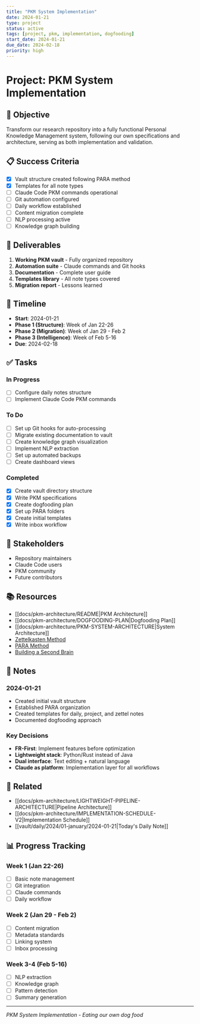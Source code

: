 ```yaml
---
title: "PKM System Implementation"
date: 2024-01-21
type: project
status: active
tags: [project, pkm, implementation, dogfooding]
start_date: 2024-01-21
due_date: 2024-02-18
priority: high
---
```


# Project: PKM System Implementation

## 🎯 Objective
Transform our research repository into a fully functional Personal Knowledge Management system, following our own specifications and architecture, serving as both implementation and validation.

## 📋 Success Criteria
- [x] Vault structure created following PARA method
- [x] Templates for all note types
- [ ] Claude Code PKM commands operational
- [ ] Git automation configured
- [ ] Daily workflow established
- [ ] Content migration complete
- [ ] NLP processing active
- [ ] Knowledge graph building

## 🚀 Deliverables
1. **Working PKM vault** - Fully organized repository
2. **Automation suite** - Claude commands and Git hooks
3. **Documentation** - Complete user guide
4. **Templates library** - All note types covered
5. **Migration report** - Lessons learned

## 📅 Timeline
- **Start**: 2024-01-21
- **Phase 1 (Structure)**: Week of Jan 22-26
- **Phase 2 (Migration)**: Week of Jan 29 - Feb 2
- **Phase 3 (Intelligence)**: Week of Feb 5-16
- **Due**: 2024-02-18

## ✅ Tasks

### In Progress
- [ ] Configure daily notes structure
- [ ] Implement Claude Code PKM commands

### To Do
- [ ] Set up Git hooks for auto-processing
- [ ] Migrate existing documentation to vault
- [ ] Create knowledge graph visualization
- [ ] Implement NLP extraction
- [ ] Set up automated backups
- [ ] Create dashboard views

### Completed
- [x] Create vault directory structure
- [x] Write PKM specifications
- [x] Create dogfooding plan
- [x] Set up PARA folders
- [x] Create initial templates
- [x] Write inbox workflow

## 👥 Stakeholders
- Repository maintainers
- Claude Code users
- PKM community
- Future contributors

## 📚 Resources
- [[docs/pkm-architecture/README|PKM Architecture]]
- [[docs/pkm-architecture/DOGFOODING-PLAN|Dogfooding Plan]]
- [[docs/pkm-architecture/PKM-SYSTEM-ARCHITECTURE|System Architecture]]
- [Zettelkasten Method](https://zettelkasten.de/)
- [PARA Method](https://fortelabs.co/blog/para/)
- [Building a Second Brain](https://www.buildingasecondbrain.com/)

## 📝 Notes

### 2024-01-21
- Created initial vault structure
- Established PARA organization
- Created templates for daily, project, and zettel notes
- Documented dogfooding approach

### Key Decisions
- **FR-First**: Implement features before optimization
- **Lightweight stack**: Python/Rust instead of Java
- **Dual interface**: Text editing + natural language
- **Claude as platform**: Implementation layer for all workflows

## 🔗 Related
- [[docs/pkm-architecture/LIGHTWEIGHT-PIPELINE-ARCHITECTURE|Pipeline Architecture]]
- [[docs/pkm-architecture/IMPLEMENTATION-SCHEDULE-V2|Implementation Schedule]]
- [[vault/daily/2024/01-january/2024-01-21|Today's Daily Note]]

## 📊 Progress Tracking

### Week 1 (Jan 22-26)
- [ ] Basic note management
- [ ] Git integration
- [ ] Claude commands
- [ ] Daily workflow

### Week 2 (Jan 29 - Feb 2)
- [ ] Content migration
- [ ] Metadata standards
- [ ] Linking system
- [ ] Inbox processing

### Week 3-4 (Feb 5-16)
- [ ] NLP extraction
- [ ] Knowledge graph
- [ ] Pattern detection
- [ ] Summary generation

---
*PKM System Implementation - Eating our own dog food*